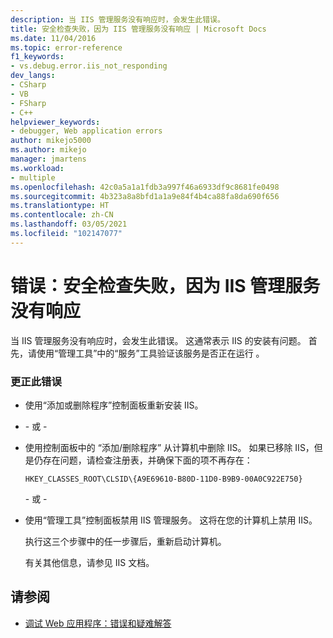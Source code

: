 ```yaml
---
description: 当 IIS 管理服务没有响应时，会发生此错误。
title: 安全检查失败，因为 IIS 管理服务没有响应 | Microsoft Docs
ms.date: 11/04/2016
ms.topic: error-reference
f1_keywords:
- vs.debug.error.iis_not_responding
dev_langs:
- CSharp
- VB
- FSharp
- C++
helpviewer_keywords:
- debugger, Web application errors
author: mikejo5000
ms.author: mikejo
manager: jmartens
ms.workload:
- multiple
ms.openlocfilehash: 42c0a5a1a1fdb3a997f46a6933df9c8681fe0498
ms.sourcegitcommit: 4b323a8a8bfd1a1a9e84f4b4ca88fa8da690f656
ms.translationtype: HT
ms.contentlocale: zh-CN
ms.lasthandoff: 03/05/2021
ms.locfileid: "102147077"
---
```

# <a name="error-a-security-check-failed-because-the-iis-admin-service-did-not-respond"></a>错误：安全检查失败，因为 IIS 管理服务没有响应
当 IIS 管理服务没有响应时，会发生此错误。 这通常表示 IIS 的安装有问题。 首先，请使用“管理工具”中的“服务”工具验证该服务是否正在运行 。

### <a name="to-correct-this-error"></a>更正此错误

- 使用“添加或删除程序”控制面板重新安装 IIS。

- \- 或 -

- 使用控制面板中的 “添加/删除程序” 从计算机中删除 IIS。 如果已移除 IIS，但是仍存在问题，请检查注册表，并确保下面的项不再存在：

    `HKEY_CLASSES_ROOT\CLSID\{A9E69610-B80D-11D0-B9B9-00A0C922E750}`

     \- 或 -

- 使用“管理工具”控制面板禁用 IIS 管理服务。 这将在您的计算机上禁用 IIS。

     执行这三个步骤中的任一步骤后，重新启动计算机。

     有关其他信息，请参见 IIS 文档。

## <a name="see-also"></a>请参阅
- [调试 Web 应用程序：错误和疑难解答](../debugger/debugging-web-applications-errors-and-troubleshooting.md)
